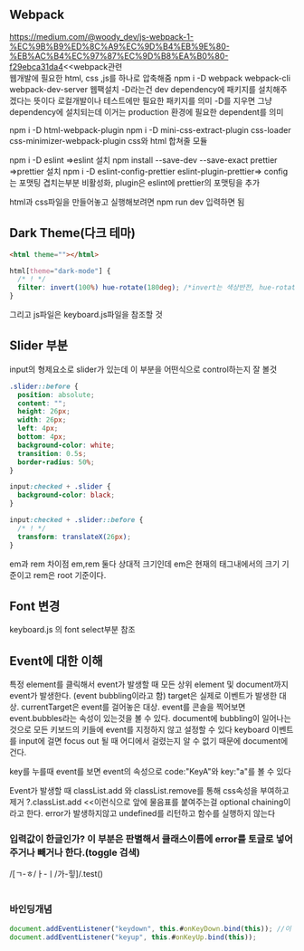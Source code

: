 ## Webpack

https://medium.com/@woody_dev/js-webpack-1-%EC%9B%B9%ED%8C%A9%EC%9D%B4%EB%9E%80-%EB%AC%B4%EC%97%87%EC%9D%B8%EA%B0%80-f29ebca31da4<<webpack관련<br/>
웹개발에 필요한 html, css ,js를 하나로 압축해줌
npm i -D webpack webpack-cli webpack-dev-server 웹팩설치
-D라는건 dev dependency에 패키지를 설치해주겠다는 뜻이다 로컬개발이나 테스트에만 필요한 패키지를 의미
-D를 지우면 그냥 dependency에 설치되는데 이거는 production 환경에 필요한 dependent를 의미

npm i -D html-webpack-plugin
npm i -D mini-css-extract-plugin css-loader css-minimizer-webpack-plugin
css와 html 합쳐줄 모듈

npm i -D eslint =>eslint 설치
npm install --save-dev --save-exact prettier =>prettier 설치
npm i -D eslint-config-prettier eslint-plugin-prettier=> config는 포맷팅 겹치는부분 비활성화, plugin은 eslint에 prettier의 포맷팅을 추가

html과 css파일을 만들어놓고 실행해보려면 npm run dev 입력하면 됨

## Dark Theme(다크 테마)

```html
<html theme=""></html>
```

```css
html[theme="dark-mode"] {
  /* ! */
  filter: invert(100%) hue-rotate(180deg); /*invert는 색상반전, hue-rotate는 색띠에서 반대편의 색깔을 나타냄*/
}
```

그리고 js파일은 keyboard.js파일을 참조할 것

## Slider 부분

input의 형제요소로 slider가 있는데 이 부분을 어떤식으로 control하는지 잘 볼것

```css
.slider::before {
  position: absolute;
  content: "";
  height: 26px;
  width: 26px;
  left: 4px;
  bottom: 4px;
  background-color: white;
  transition: 0.5s;
  border-radius: 50%;
}

input:checked + .slider {
  background-color: black;
}

input:checked + .slider::before {
  /* ! */
  transform: translateX(26px);
}
```

em과 rem 차이점
em,rem 둘다 상대적 크기인데 em은 현재의 태그내에서의 크기 기준이고 rem은 root 기준이다.

## Font 변경

keyboard.js 의 font select부분 참조

## Event에 대한 이해

특정 element를 클릭해서 event가 발생할 때 모든 상위 element 및 document까지 event가 발생한다. (event bubbling이라고 함)
target은 실제로 이벤트가 발생한 대상. currentTarget은 event를 걸어놓은 대상.
event를 콘솔을 찍어보면 event.bubbles라는 속성이 있는것을 볼 수 있다. document에 bubbling이 일어나는것으로 모든 키보드의 키들에 event를 지정하지 않고 설정할 수 있다
keyboard 이벤트를 input에 걸면 focus out 될 때 어디에서 걸렸는지 알 수 없기 때문에 document에 건다.

key를 누를때 event를 보면 event의 속성으로 code:"KeyA"와 key:"a"를 볼 수 있다

Event가 발생할 때 classList.add 와 classList.remove를 통해 css속성을 부여하고 제거
?.classList.add <<이런식으로 앞에 물음표를 붙여주는걸 optional chaining이라고 한다. error가 발생하지않고 undefined를 리턴하고 함수를 실행하지 않는다

### 입력값이 한글인가? 이 부분은 판별해서 클래스이름에 error를 토글로 넣어주거나 빼거나 한다.(toggle 검색)

/[ㄱ-ㅎ/ㅏ-ㅣ/가-힣]/.test()
<br>
<br>

### 바인딩개념

```javascript
document.addEventListener("keydown", this.#onKeyDown.bind(this)); //이 두개를 bind 하는 이유는 함수에서 this를 쓰고 있는데 전역객체의 this는 윈도우다. 윈도우에 #inputEl같은 요소가 없기 때문에 bind해주는 것
document.addEventListener("keyup", this.#onKeyUp.bind(this));
```
